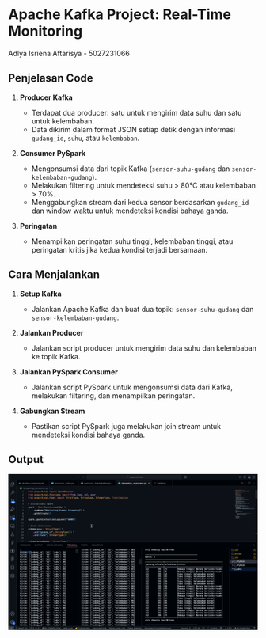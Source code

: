 # Apache Kafka Project: Real-Time Monitoring

Adlya Isriena Aftarisya - 5027231066

## Penjelasan Code
1. **Producer Kafka**  
   - Terdapat dua producer: satu untuk mengirim data suhu dan satu untuk kelembaban.  
   - Data dikirim dalam format JSON setiap detik dengan informasi `gudang_id`, `suhu`, atau `kelembaban`.

2. **Consumer PySpark**  
   - Mengonsumsi data dari topik Kafka (`sensor-suhu-gudang` dan `sensor-kelembaban-gudang`).
   - Melakukan filtering untuk mendeteksi suhu > 80°C atau kelembaban > 70%.
   - Menggabungkan stream dari kedua sensor berdasarkan `gudang_id` dan window waktu untuk mendeteksi kondisi bahaya ganda.

3. **Peringatan**  
   - Menampilkan peringatan suhu tinggi, kelembaban tinggi, atau peringatan kritis jika kedua kondisi terjadi bersamaan.

## Cara Menjalankan
1. **Setup Kafka**  
   - Jalankan Apache Kafka dan buat dua topik: `sensor-suhu-gudang` dan `sensor-kelembaban-gudang`.

2. **Jalankan Producer**  
   - Jalankan script producer untuk mengirim data suhu dan kelembaban ke topik Kafka.

3. **Jalankan PySpark Consumer**  
   - Jalankan script PySpark untuk mengonsumsi data dari Kafka, melakukan filtering, dan menampilkan peringatan.

4. **Gabungkan Stream**  
   - Pastikan script PySpark juga melakukan join stream untuk mendeteksi kondisi bahaya ganda.

## Output
![alt text](<dokumentasi.png>)